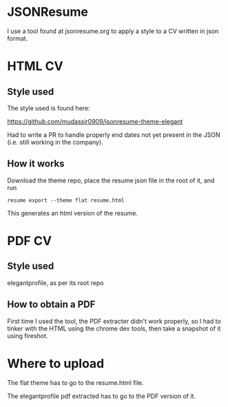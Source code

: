 # JSONResume

I use a tool found at jsonresume.org to apply a style to a CV written in json format.

# HTML CV

## Style used

The style used is found here:

https://github.com/mudassir0909/jsonresume-theme-elegant

Had to write a PR to handle properly end dates not yet present in the JSON (i.e. still working in the company).

## How it works

Download the theme repo, place the resume json file in the root of it, and run

`resume export --theme flat resume.html`

This generates an html version of the resume.

# PDF CV

## Style used

elegantprofile, as per its root repo

## How to obtain a PDF

First time I used the tool, the PDF extracter didn't work properly, so I had to tinker with the HTML using the chrome 
dev tools, then take a snapshot of it using fireshot.

# Where to upload

The flat theme has to go to the resume.html file.

The elegantprofile pdf extracted has to go to the PDF version of it.
